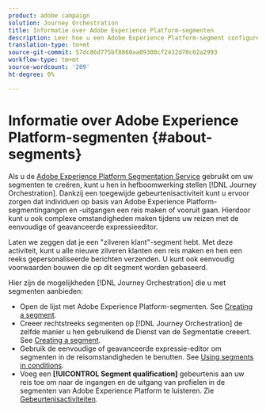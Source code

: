 ```yaml
---
product: adobe campaign
solution: Journey Orchestration
title: Informatie over Adobe Experience Platform-segmenten
description: Leer hoe u een Adobe Experience Platform-segment configureert
translation-type: tm+mt
source-git-commit: 57dc86d775bf8860aa09300cf2432d70c62a2993
workflow-type: tm+mt
source-wordcount: '209'
ht-degree: 0%

---
```



# Informatie over Adobe Experience Platform-segmenten {#about-segments}

Als u de [Adobe Experience Platform Segmentation Service](https://docs.adobe.com/content/help/en/experience-platform/segmentation/home.html) gebruikt om uw segmenten te creëren, kunt u hen in hefboomwerking stellen [!DNL Journey Orchestration]. Dankzij een toegewijde gebeurtenisactiviteit kunt u ervoor zorgen dat individuen op basis van Adobe Experience Platform-segmentingangen en -uitgangen een reis maken of vooruit gaan. Hierdoor kunt u ook complexe omstandigheden maken tijdens uw reizen met de eenvoudige of geavanceerde expressieeditor.

Laten we zeggen dat je een &quot;zilveren klant&quot;-segment hebt. Met deze activiteit, kunt u alle nieuwe zilveren klanten een reis maken en hen een reeks gepersonaliseerde berichten verzenden. U kunt ook eenvoudig voorwaarden bouwen die op dit segment worden gebaseerd.

Hier zijn de mogelijkheden [!DNL Journey Orchestration] die u met segmenten aanbieden:

* Open de lijst met Adobe Experience Platform-segmenten. See [Creating a segment](../segment/creating-a-segment.md).
* Creeer rechtstreeks segmenten op [!DNL Journey Orchestration] de zelfde manier u hen gebruikend de Dienst van de Segmentatie creeert. See [Creating a segment](../segment/creating-a-segment.md).
* Gebruik de eenvoudige of geavanceerde expressie-editor om segmenten in de reisomstandigheden te benutten. See [Using segments in conditions](../segment/using-a-segment.md).
* Voeg een **[!UICONTROL Segment qualification]** gebeurtenis aan uw reis toe om naar de ingangen en de uitgang van profielen in de segmenten van Adobe Experience Platform te luisteren. Zie [Gebeurtenisactiviteiten](../building-journeys/segment-qualification-events.md).
